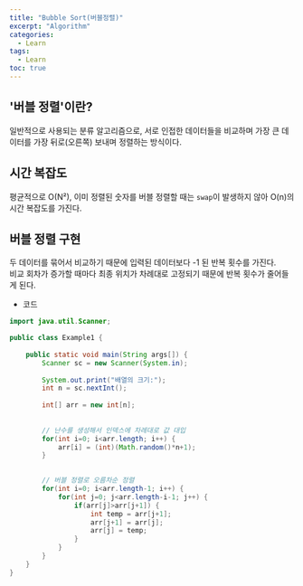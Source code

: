 ```yaml
---
title: "Bubble Sort(버블정렬)"
excerpt: "Algorithm"
categories: 
  - Learn
tags: 
  - Learn
toc: true
---
```



## '버블 정렬'이란?

일반적으로 사용되는 분류 알고리즘으로, 서로 인접한 데이터들을 비교하며 가장 큰 데이터를 가장 뒤로(오른쪽) 보내며 정렬하는 방식이다.<br>


## 시간 복잡도
평균적으로 O(N²), 이미 정렬된 숫자를 버블 정렬할 때는 `swap`이 발생하지 않아 O(n)의 시간 복잡도를 가진다.

## 버블 정렬 구현


두 데이터를 묶어서 비교하기 때문에 입력된 데이터보다 -1 된 반복 횟수를 가진다.<br>
비교 회차가 증가할 때마다 최종 위치가 차례대로 고정되기 때문에 반복 횟수가 줄어들게 된다.<br>

- 코드

```java
import java.util.Scanner;

public class Example1 {
	
	public static void main(String args[]) {
		Scanner sc = new Scanner(System.in);
		
		System.out.print("배열의 크기:");
		int n = sc.nextInt();
		
		int[] arr = new int[n];
		
		
		// 난수를 생성해서 인덱스에 차례대로 값 대입
		for(int i=0; i<arr.length; i++) {
			arr[i] = (int)(Math.random()*n+1);
		}

		
		// 버블 정렬로 오름차순 정렬 
		for(int i=0; i<arr.length-1; i++) {
			for(int j=0; j<arr.length-i-1; j++) {
				if(arr[j]>arr[j+1]) {
					int temp = arr[j+1];
					arr[j+1] = arr[j];
					arr[j] = temp;
				}
			}
		}
	}
}
```

<br><br>